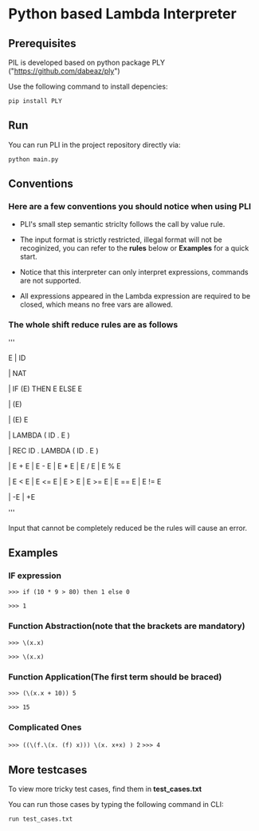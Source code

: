 # Python based Lambda Interpreter

## Prerequisites

PIL is developed based on python package PLY ("https://github.com/dabeaz/ply")

Use the following command to install depencies:

`pip install PLY`

## Run

You can run PLI in the project repository directly via:

`python main.py`

## Conventions

### Here are a few conventions you should notice when using PLI

- PLI's small step semantic striclty follows the call by value rule.

- The input format is strictly restricted, illegal format will not be recoginized, you can refer to the **rules** below or **Examples** for a quick start.

- Notice that this interpreter can only interpret expressions, commands are not supported.

- All expressions appeared in the Lambda expression are required to be closed, which means no free vars are allowed.

### The whole shift reduce rules are as follows

'''

E | ID

| NAT

| IF (E) THEN E ELSE E

| (E)

| (E) E

| LAMBDA ( ID . E )

| REC ID . LAMBDA ( ID . E )

| E + E | E - E | E \* E | E / E | E % E

| E < E | E <= E | E > E | E >= E | E == E | E != E

| -E | +E

'''

Input that cannot be completely reduced be the rules will cause an error.

## Examples

### IF expression

`>>> if (10 * 9 > 80) then 1 else 0`

`>>> 1`

### Function Abstraction(note that the brackets are mandatory)

`>>> \(x.x)`

`>>> \(x.x)`

### Function Application(The first term should be braced)

`>>> (\(x.x + 10)) 5`

`>>> 15`

### Complicated Ones

`>>> ((\(f.\(x. (f) x))) \(x. x+x) ) 2`
`>>> 4`

## More testcases

To view more tricky test cases, find them in **test_cases.txt**

You can run those cases by typing the following command in CLI:

`run test_cases.txt`
